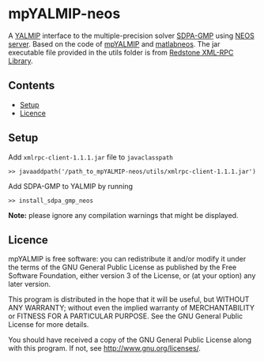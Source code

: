 # mpYALMIP-neos

A [YALMIP](http://users.isy.liu.se/johanl/yalmip/) interface to the multiple-precision solver [SDPA-GMP](http://sdpa.sourceforge.net/download.html) 
using [NEOS server](https://neos-server.org/neos/).
Based on the code of [mpYALMIP](https://github.com/htadashi/mpYALMIP-neos) and [matlabneos](https://github.com/wannesvl/matlabneos).
The jar executable file provided in the utils folder is from [Redstone XML-RPC Library](http://xmlrpc.sourceforge.net/).


## Contents
- [Setup](#Setup)
- [Licence](#Licence)

## Setup<a name="Setup"></a>

Add `xmlrpc-client-1.1.1.jar` file to `javaclasspath`

    >> javaaddpath('/path_to_mpYALMIP-neos/utils/xmlrpc-client-1.1.1.jar')

Add SDPA-GMP to YALMIP by running

    >> install_sdpa_gmp_neos 

**Note:** please ignore any compilation warnings that might be displayed.


## Licence<a name="Licence"></a>
mpYALMIP is free software: you can redistribute it and/or modify
it under the terms of the GNU General Public License as published by
the Free Software Foundation, either version 3 of the License, or
(at your option) any later version.
 
This program is distributed in the hope that it will be useful,
but WITHOUT ANY WARRANTY; without even the implied warranty of
MERCHANTABILITY or FITNESS FOR A PARTICULAR PURPOSE.  See the
GNU General Public License for more details.
 
You should have received a copy of the GNU General Public License
along with this program.  If not, see <http://www.gnu.org/licenses/>.

